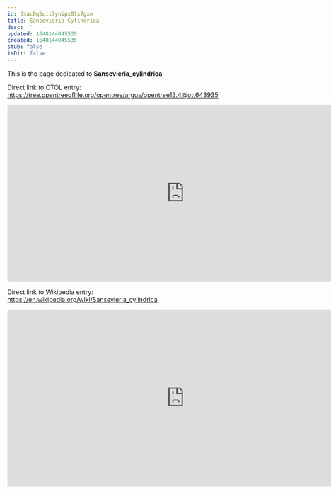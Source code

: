 ```yaml
---
id: 3sac0q5uii7ynipx07x7gxe
title: Sansevieria Cylindrica
desc: ''
updated: 1648144045535
created: 1648144045535
stub: false
isDir: false
---
```

This is the page dedicated to **Sansevieria_cylindrica**


Direct link to OTOL entry: https://tree.opentreeoflife.org/opentree/argus/opentree13.4@ott643935



<html>
    <body>
    <iframe src="https://tree.opentreeoflife.org/opentree/argus/opentree13.4@ott643935"
    width="800" height="400" frameborder="0" allowfullscreen> </iframe>
    </body>
</html>
    


Direct link to Wikipedia entry: https://en.wikipedia.org/wiki/Sansevieria_cylindrica



<html>
    <body>
    <iframe src="https://en.wikipedia.org/wiki/Sansevieria_cylindrica"
    width="800" height="400" frameborder="0" allowfullscreen> </iframe>
    </body>
</html>
    
